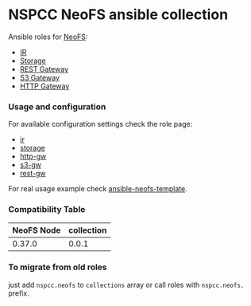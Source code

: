 # NSPCC NeoFS ansible collection

Ansible roles for [NeoFS][neofs]:
 - [IR][neofs-node]
 - [Storage][neofs-node]
 - [REST Gateway][neofs-rest-gw]
 - [S3 Gateway][neofs-s3-gw]
 - [HTTP Gateway][neofs-http-gw]


[neofs]:         https://fs.neo.org
[neospcc]:       https://nspcc.io
[neofs-node]:    https://github.com/nspcc-dev/neofs-node
[neofs-http-gw]: https://github.com/nspcc-dev/neofs-http-gw
[neofs-s3-gw]:   https://github.com/nspcc-dev/neofs-s3-gw
[neofs-rest-gw]: https://github.com/nspcc-dev/neofs-rest-gw

### Usage and configuration

For available configuration settings check the role page:
 - [ir][ir]
 - [storage][storage]
 - [http-gw][http-gw]
 - [s3-gw][s3-gw]
 - [rest-gw][rest-gw]

For real usage example check [ansible-neofs-template][ansible-neofs-template].

[ir]:      docs/ir.md
[storage]: docs/storage.md
[http-gw]: docs/http_gw.md
[s3-gw]:   docs/s3_gw.md
[rest-gw]: docs/rest_gw.md
[ansible-neofs-template]: https://github.com/nspcc-dev/ansible-neofs-template


### Compatibility Table

| NeoFS Node | collection |
|------------|------------|
|     0.37.0 |      0.0.1 |

### To migrate from old roles

just add `nspcc.neofs` to `collections` array or call roles with `nspcc.neofs.` prefix.
